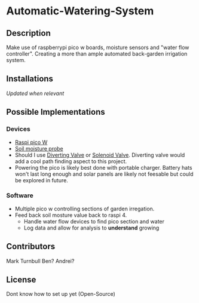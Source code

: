 # Automatic-Watering-System

## Description
Make use of raspberrypi pico w boards, moisture sensors and "water flow controller". Creating a more than ample automated back-garden irrigation system.

## Installations
*Updated when relevant*

## Possible Implementations
### Devices
- [Raspi pico W](https://thepihut.com/products/raspberry-pi-pico-w)
- [Soil moisture probe](https://www.ebay.co.uk/itm/166004984327?chn=ps&_ul=GB&var=465509429973&_trkparms=ispr%3D1&amdata=enc%3A1BlvsvewrTViQOtT46xXYVQ50&norover=1&mkevt=1&mkrid=710-134428-41853-0&mkcid=2&mkscid=101&itemid=465509429973_166004984327&targetid=1647205089320&device=c&mktype=pla&googleloc=9046941&poi=&campaignid=17206177401&mkgroupid=136851690655&rlsatarget=aud-1415330310908:pla-1647205089320&abcId=9300866&merchantid=138816116&gclid=CjwKCAiA75itBhA6EiwAkho9e-__Fi8n4il5vCEy2DnUYQ0nSzOGgW_wREoRKHtDfGQaE6PvIlh7tBoCh_kQAvD_BwE)
- Should I use [Diverting Valve](https://www.sciencedirect.com/topics/engineering/diverting-valve) or [Solenoid Valve](https://www.omega.co.uk/prodinfo/solenoid-valve.html#:~:text=Solenoid%20valve%20is%20a%20control,the%20action%20of%20a%20spring.). Diverting valve would add a cool path finding aspect to this project.
- Powering the pico is likely best done with portable charger. Battery hats won't last long enough and solar panels are likely not feesable but could be explored in future.

### Software
- Multiple pico w controlling sections of garden irregation.
- Feed back soil mosture value back to raspi 4.
    - Handle water flow devices to find pico section and water
    - Log data and allow for analysis to **understand** growing

## Contributors
Mark Turnbull
Ben?
Andrei?

## License
Dont know how to set up yet (Open-Source)